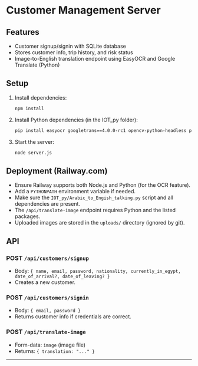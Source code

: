 # Customer Management Server

## Features
- Customer signup/signin with SQLite database
- Stores customer info, trip history, and risk status
- Image-to-English translation endpoint using EasyOCR and Google Translate (Python)

## Setup
1. Install dependencies:
   ```bash
   npm install
   ```
2. Install Python dependencies (in the IOT_py folder):
   ```bash
   pip install easyocr googletrans==4.0.0-rc1 opencv-python-headless pyttsx3
   ```
3. Start the server:
   ```bash
   node server.js
   ```

## Deployment (Railway.com)
- Ensure Railway supports both Node.js and Python (for the OCR feature).
- Add a `PYTHONPATH` environment variable if needed.
- Make sure the `IOT_py/Arabic_to_Engish_talking.py` script and all dependencies are present.
- The `/api/translate-image` endpoint requires Python and the listed packages.
- Uploaded images are stored in the `uploads/` directory (ignored by git).

## API
### POST `/api/customers/signup`
- Body: `{ name, email, password, nationality, currently_in_egypt, date_of_arrival?, date_of_leaving? }`
- Creates a new customer.

### POST `/api/customers/signin`
- Body: `{ email, password }`
- Returns customer info if credentials are correct.

### POST `/api/translate-image`
- Form-data: `image` (image file)
- Returns: `{ translation: "..." }`

--- 